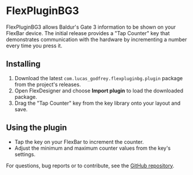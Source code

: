 # FlexPluginBG3

FlexPluginBG3 allows Baldur's Gate 3 information to be shown on your FlexBar device. The initial release provides a "Tap Counter" key that demonstrates communication with the hardware by incrementing a number every time you press it.

## Installing

1. Download the latest `com.lucas_godfrey.flexpluginbg.plugin` package from the project's releases.
2. Open FlexDesigner and choose **Import plugin** to load the downloaded package.
3. Drag the "Tap Counter" key from the key library onto your layout and save.

## Using the plugin

- Tap the key on your FlexBar to increment the counter.
- Adjust the minimum and maximum counter values from the key's settings.

For questions, bug reports or to contribute, see the [GitHub repository](https://github.com/femsupreme/FlexPluginBG3).
